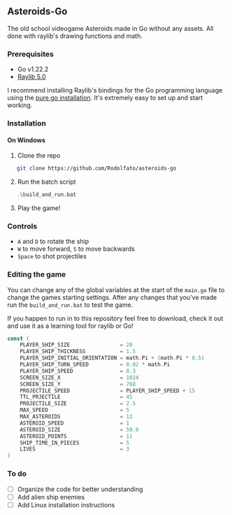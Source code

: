 ## Asteroids-Go
The old school videogame Asteroids made in Go without any assets. All done with raylib's drawing functions and math.

### Prerequisites

* Go v1.22.2
* [Raylib 5.0](https://www.raylib.com/)

I recommend installing Raylib's bindings for the Go programming language using the [pure go installation](https://github.com/gen2brain/raylib-go/tree/master?tab=readme-ov-file#purego-without-cgo-ie-cgo_enabled0). It's extremely easy to set up and start working.

### Installation
#### On Windows
1. Clone the repo 
```sh
   git clone https://github.com/Rodolfato/asteroids-go
```
2. Run the batch script
```sh
   .\build_and_run.bat
```
3. Play the game!

### Controls
* `A` and `D` to rotate the ship
* `W` to move forward, `S` to move backwards
* `Space` to shot projectiles

### Editing the game

You can change any of the global variables at the start of the `main.go` file to change the games starting settings. After any changes that you've made run the `build_and_run.bat` to test the game.

If you happen to run in to this repository feel free to download, check it out and use it as a learning tool for raylib or Go!

```go
const (
	PLAYER_SHIP_SIZE                = 20
	PLAYER_SHIP_THICKNESS           = 1.5
	PLAYER_SHIP_INITIAL_ORIENTATION = math.Pi + (math.Pi * 0.5)
	PLAYER_SHIP_TURN_SPEED          = 0.02 * math.Pi
	PLAYER_SHIP_SPEED               = 0.3
	SCREEN_SIZE_X                   = 1024
	SCREEN_SIZE_Y                   = 768
	PROJECTILE_SPEED                = PLAYER_SHIP_SPEED + 15
	TTL_PRJECTILE                   = 45
	PROJECTILE_SIZE                 = 2.5
	MAX_SPEED                       = 5
	MAX_ASTEROIDS                   = 12
	ASTEROID_SPEED                  = 1
	ASTEROID_SIZE                   = 50.0
	ASTEROID_POINTS                 = 11
	SHIP_TIME_IN_PIECES             = 5
	LIVES                           = 3
)
```

### To do
- [ ] Organize the code for better understanding
- [ ] Add alien ship enemies
- [ ] Add Linux installation instructions